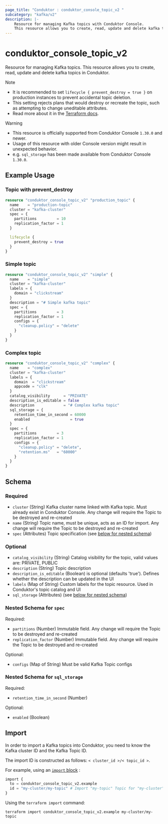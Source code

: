 ```yaml
---
page_title: "Conduktor : conduktor_console_topic_v2 "
subcategory: "kafka/v2"
description: |-
    Resource for managing Kafka topics with Conduktor Console.
    This resource allows you to create, read, update and delete kafka topics in Conduktor.
---
```


# conduktor_console_topic_v2

Resource for managing Kafka topics.
This resource allows you to create, read, update and delete kafka topics in Conduktor.

> [!NOTE]
> - It is recommended to set `lifecycle { prevent_destroy = true }` on production instances to prevent accidental topic deletion.
> - This setting rejects plans that would destroy or recreate the topic, such as attempting to change uneditable attributes.
> - Read more about it in the [Terraform docs](https://www.terraform.io/language/meta-arguments/lifecycle#prevent_destroy).

> [!WARNING]
> - This resource is officially supported from Conduktor Console `1.30.0` and newer.
> - Usage of this resource with older Console version might result in unexpected behavior.
> - e.g. `sql_storage` has been made available from Conduktor Console `1.30.0`.

## Example Usage

### Topic with prevent_destroy
```terraform
resource "conduktor_console_topic_v2" "production_topic" {
  name    = "production-topic"
  cluster = "kafka-cluster"
  spec = {
    partitions         = 10
    replication_factor = 1
  }

  lifecycle {
    prevent_destroy = true
  }
}
```

### Simple topic
```terraform
resource "conduktor_console_topic_v2" "simple" {
  name    = "simple"
  cluster = "kafka-cluster"
  labels = {
    domain = "clickstream"
  }
  description = "# Simple kafka topic"
  spec = {
    partitions         = 3
    replication_factor = 1
    configs = {
      "cleanup.policy" = "delete"
    }
  }
}
```

### Complex topic
```terraform
resource "conduktor_console_topic_v2" "complex" {
  name    = "complex"
  cluster = "kafka-cluster"
  labels = {
    domain  = "clickstream"
    appcode = "clk"
  }
  catalog_visibility      = "PRIVATE"
  description_is_editable = false
  description             = "# Complex kafka topic"
  sql_storage = {
    retention_time_in_second = 60000
    enabled                  = true
  }
  spec = {
    partitions         = 3
    replication_factor = 1
    configs = {
      "cleanup.policy" = "delete",
      "retention.ms"   = "60000"
    }
  }
}
```


<!-- schema generated by tfplugindocs -->
## Schema

### Required

- `cluster` (String) Kafka cluster name linked with Kafka topic. Must already exist in Conduktor Console. Any change will require the Topic to be destroyed and re-created
- `name` (String) Topic name, must be unique, acts as an ID for import. Any change will require the Topic to be destroyed and re-created
- `spec` (Attributes) Topic specification (see [below for nested schema](#nestedatt--spec))

### Optional

- `catalog_visibility` (String) Catalog visibility for the topic, valid values are: PRIVATE, PUBLIC
- `description` (String) Topic description
- `description_is_editable` (Boolean) is optional (defaults 'true'). Defines whether the description can be updated in the UI
- `labels` (Map of String) Custom labels for the topic resource. Used in Conduktor's topic catalog and UI
- `sql_storage` (Attributes) (see [below for nested schema](#nestedatt--sql_storage))

<a id="nestedatt--spec"></a>
### Nested Schema for `spec`

Required:

- `partitions` (Number) Immutable field. Any change will require the Topic to be destroyed and re-created
- `replication_factor` (Number) Immutable field. Any change will require the Topic to be destroyed and re-created

Optional:

- `configs` (Map of String) Must be valid Kafka Topic configs


<a id="nestedatt--sql_storage"></a>
### Nested Schema for `sql_storage`

Required:

- `retention_time_in_second` (Number)

Optional:

- `enabled` (Boolean)




## Import

In order to import a Kafka topics into Conduktor, you need to know the Kafka cluster ID and the Kafka Topic ID.

The import ID is constructed as follows: `< cluster_id >/< topic_id >`.

For example, using an [`import` block](https://developer.hashicorp.com/terraform/language/import) :
```terraform
import {
  to = conduktor_console_topic_v2.example
  id = "my-cluster/my-topic" # Import "my-topic" Topic for "my-cluster" Kafka cluster
}
```

Using the `terraform import` command:
```shell
terraform import conduktor_console_topic_v2.example my-cluster/my-topic
```
